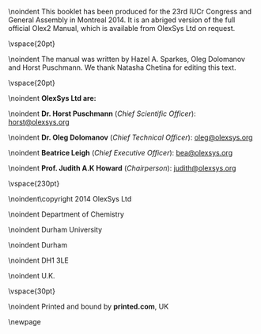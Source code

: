 \noindent This booklet has been produced for the 23rd IUCr Congress and General Assembly in Montreal 2014. It is an abriged version of the full official Olex2 Manual, which is available from OlexSys Ltd on request.


\vspace{20pt}


\noindent The manual was written by Hazel A. Sparkes, Oleg Dolomanov and Horst Puschmann. We thank Natasha Chetina for editing this text.


\vspace{20pt}


\noindent
<b>OlexSys Ltd are:</b>


\noindent
<b>Dr. Horst Puschmann</b> (*Chief Scientific Officer*): horst@olexsys.org

\noindent
<b>Dr. Oleg Dolomanov</b> (*Chief Technical Officer*): oleg@olexsys.org

\noindent
<b>Beatrice Leigh</b> (*Chief Executive Officer*): bea@olexsys.org

\noindent
<b>Prof. Judith A.K Howard</b> (*Chairperson*): judith@olexsys.org


\vspace{230pt}



\noindent\copyright 2014 OlexSys Ltd

\noindent Department of Chemistry

\noindent Durham University

\noindent Durham

\noindent DH1 3LE

\noindent U.K.

\vspace{30pt}

\noindent Printed and bound by **printed.com**, UK

\newpage
